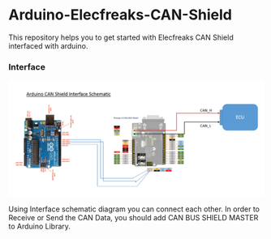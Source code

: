 # Arduino-Elecfreaks-CAN-Shield
This repository helps you to get started with Elecfreaks CAN Shield interfaced with arduino.

### **Interface**
![Schematic](https://github.com/AasaiAlangaram/Arduino-Elecfreaks-CAN-Shield/blob/master/Interface.PNG)

Using Interface schematic diagram you can connect each other. In order to Receive or Send the CAN Data, you should add CAN BUS SHIELD MASTER to Arduino Library. 
